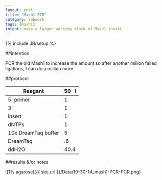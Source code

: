 ```yaml
---
layout: post
title: "Mash1 PCR"
category: labwork
tags: [mash1]
intent: make a larger working stock of Mash1 insert
---
```

{% include JB/setup %}

##intention

PCR the old Mash1 to increase the amount so after another million failed ligations, I can do a million more.

##protocol

| Reagant | 50 &nbsp; l |
| ------------- |-------------------------| 
| 5' primer | 1 | 
| 3' | 1 | 
| insert | 1 |
| dNTPs | 1  |
| 10x DreamTaq buffer | 5 |
| DreamTaq | .6 |
| ddH2O | 40.4 |

##results &/or notes

![1% agarose]({{ site.url }}/Data/10-30-14_mash1-PCR-PCR.png)

